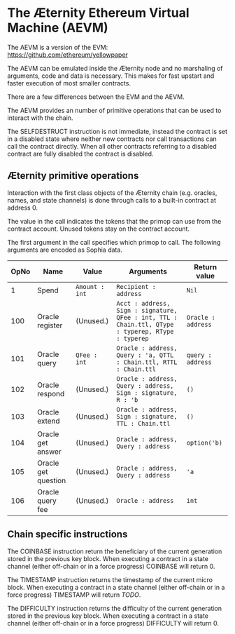 # The Æternity Ethereum Virtual Machine (AEVM)

The AEVM is a version of the EVM: https://github.com/ethereum/yellowpaper

The AEVM can be emulated inside the Æternity node and no marshaling of
arguments, code and data is necessary.  This makes for fast upstart
and faster execution of most smaller contracts.

There are a few differences between the EVM and the AEVM.

The AEVM provides an number of primitive operations that can be
used to interact with the chain.

The SELFDESTRUCT instruction is not immediate, instead the contract is
set in a disabled state where neither new contracts nor call
transactions can call the contract directly. When all other contracts
referring to a disabled contract are fully disabled the contract is
disabled.

## Æternity primitive operations

Interaction with the first class objects of the Æternity chain (e.g.
oracles, names, and state channels) is done through calls to a
built-in contract at address 0.


The value in the call indicates the tokens that the primop can use from the contract account.
Unused tokens stay on the contract account.

The first argument in the call specifies which primop to call.
The following arguments are encoded as Sophia data.

| OpNo | Name                |          Value |             Arguments | Return value    |
| ---- | ------------------- | -------------- | --------------------- | --------------- |
|    1 | Spend               | `Amount : int` | `Recipient : address` | `Nil`           |
|  100 | Oracle register     | (Unused.)      | `Acct : address, Sign : signature, QFee : int, TTL : Chain.ttl, QType : typerep, RType : typerep` | `Oracle : address` |
|  101 | Oracle query        | `QFee : int`   | `Oracle : address, Query : 'a, QTTL : Chain.ttl, RTTL : Chain.ttl` | `query : address` |
|  102 | Oracle respond      | (Unused.)      | `Oracle : address, Query : address, Sign : signature, R : 'b` | `()` |
|  103 | Oracle extend       | (Unused.)      | `Oracle : address, Sign : signature, TTL : Chain.ttl` | `()` |
|  104 | Oracle get answer   | (Unused.)      | `Oracle : address, Query : address` | `option('b)` |
|  105 | Oracle get question | (Unused.)      | `Oracle : address, Query : address` | `'a` |
|  106 | Oracle query fee    | (Unused.)      | `Oracle : address`    | `int`           |

## Chain specific instructions

The COINBASE instruction return the beneficiary of the current generation
stored in the previous key block.
When executing a contract in a state channel (either off-chain or in
a force progress) COINBASE will return 0.

The TIMESTAMP instruction returns the timestamp of the current micro block.
When executing a contract in a state channel (either off-chain or in
a force progress) TIMESTAMP will return *TODO*.

The DIFFICULTY instruction returns the difficulty of the current
generation stored in the previous key block.
When executing a contract in a state channel (either off-chain or in
a force progress) DIFFICULTY will return 0.


